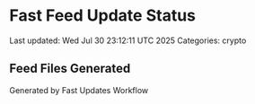 # Fast Feed Update Status
Last updated: Wed Jul 30 23:12:11 UTC 2025
Categories: crypto

## Feed Files Generated

Generated by Fast Updates Workflow
